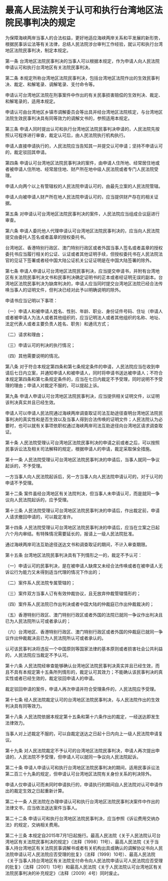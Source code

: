 # 最高人民法院关于认可和执行台湾地区法院民事判决的规定



为保障海峡两岸当事人的合法权益，更好地适应海峡两岸关系和平发展的新形势，根据民事诉讼法等有关法律，总结人民法院涉台审判工作经验，就认可和执行台湾地区法院民事判决，制定本规定。

第一条 台湾地区法院民事判决的当事人可以根据本规定，作为申请人向人民法院申请认可和执行台湾地区有关法院民事判决。

第二条 本规定所称台湾地区法院民事判决，包括台湾地区法院作出的生效民事判决、裁定、和解笔录、调解笔录、支付命令等。

申请认可台湾地区法院在刑事案件中作出的有关民事损害赔偿的生效判决、裁定、和解笔录的，适用本规定。

申请认可由台湾地区乡镇市调解委员会等出具并经台湾地区法院核定，与台湾地区法院生效民事判决具有同等效力的调解文书的，参照适用本规定。

第三条 申请人同时提出认可和执行台湾地区法院民事判决申请的，人民法院先按照认可程序进行审查，裁定认可后，由人民法院执行机构执行。

申请人直接申请执行的，人民法院应当告知其一并提交认可申请；坚持不申请认可的，裁定驳回其申请。

第四条 申请认可台湾地区法院民事判决的案件，由申请人住所地、经常居住地或者被申请人住所地、经常居住地、财产所在地中级人民法院或者专门人民法院受理。

申请人向两个以上有管辖权的人民法院申请认可的，由最先立案的人民法院管辖。

申请人向被申请人财产所在地人民法院申请认可的，应当提供财产存在的相关证据。

第五条 对申请认可台湾地区法院民事判决的案件，人民法院应当组成合议庭进行审查。

第六条 申请人委托他人代理申请认可台湾地区法院民事判决的，应当向人民法院提交由委托人签名或者盖章的授权委托书。

台湾地区、香港特别行政区、澳门特别行政区或者外国当事人签名或者盖章的授权委托书应当履行相关的公证、认证或者其他证明手续，但授权委托书在人民法院法官的见证下签署或者经中国大陆公证机关公证证明是在中国大陆签署的除外。

第七条 申请人申请认可台湾地区法院民事判决，应当提交申请书，并附有台湾地区有关法院民事判决文书和民事判决确定证明书的正本或者经证明无误的副本。台湾地区法院民事判决为缺席判决的，申请人应当同时提交台湾地区法院已经合法传唤当事人的证明文件，但判决已经对此予以明确说明的除外。

申请书应当记明以下事项：

（一）申请人和被申请人姓名、性别、年龄、职业、身份证件号码、住址（申请人或者被申请人为法人或者其他组织的，应当记明法人或者其他组织的名称、地址、法定代表人或者主要负责人姓名、职务）和通讯方式；

（二）请求和理由；

（三）申请认可的判决的执行情况；

（四）其他需要说明的情况。

第八条 对于符合本规定第四条和第七条规定条件的申请，人民法院应当在收到申请后七日内立案，并通知申请人和被申请人，同时将申请书送达被申请人；不符合本规定第四条和第七条规定条件的，应当在七日内裁定不予受理，同时说明不予受理的理由；申请人对裁定不服的，可以提起上诉。

第九条 申请人申请认可台湾地区法院民事判决，应当提供相关证明文件，以证明该判决真实并且已经生效。

申请人可以申请人民法院通过海峡两岸调查取证司法互助途径查明台湾地区法院民事判决的真实性和是否生效以及当事人得到合法传唤的证明文件；人民法院认为必要时，也可以就有关事项依职权通过海峡两岸司法互助途径向台湾地区请求调查取证。

第十条 人民法院受理认可台湾地区法院民事判决的申请之前或者之后，可以按照民事诉讼法及相关司法解释的规定，根据申请人的申请，裁定采取保全措施。

第十一条 人民法院受理认可台湾地区法院民事判决的申请后，当事人就同一争议起诉的，不予受理。

一方当事人向人民法院起诉后，另一方当事人向人民法院申请认可的，对于认可的申请不予受理。

第十二条 案件虽经台湾地区有关法院判决，但当事人未申请认可，而是就同一争议向人民法院起诉的，应予受理。

第十三条 人民法院受理认可台湾地区法院民事判决的申请后，作出裁定前，申请人请求撤回申请的，可以裁定准许。

第十四条 人民法院受理认可台湾地区法院民事判决的申请后，应当在立案之日起六个月内审结。有特殊情况需要延长的，报请上一级人民法院批准。

通过海峡两岸司法互助途径送达文书和调查取证的期间，不计入审查期限。

第十五条 台湾地区法院民事判决具有下列情形之一的，裁定不予认可：

（一）申请认可的民事判决，是在被申请人缺席又未经合法传唤或者在被申请人无诉讼行为能力又未得到适当代理的情况下作出的；

（二）案件系人民法院专属管辖的；

（三）案件双方当事人订有有效仲裁协议，且无放弃仲裁管辖情形的；

（四）案件系人民法院已作出判决或者中国大陆的仲裁庭已作出仲裁裁决的；

（五）香港特别行政区、澳门特别行政区或者外国的法院已就同一争议作出判决且已为人民法院所认可或者承认的；

（六）台湾地区、香港特别行政区、澳门特别行政区或者外国的仲裁庭已就同一争议作出仲裁裁决且已为人民法院所认可或者承认的。

认可该民事判决将违反一个中国原则等国家法律的基本原则或者损害社会公共利益的，人民法院应当裁定不予认可。

第十六条 人民法院经审查能够确认台湾地区法院民事判决真实并且已经生效，而且不具有本规定第十五条所列情形的，裁定认可其效力；不能确认该民事判决的真实性或者已经生效的，裁定驳回申请人的申请。

裁定驳回申请的案件，申请人再次申请并符合受理条件的，人民法院应予受理。

第十七条 经人民法院裁定认可的台湾地区法院民事判决，与人民法院作出的生效判决具有同等效力。

第十八条 人民法院依据本规定第十五条和第十六条作出的裁定，一经送达即发生法律效力。

当事人对上述裁定不服的，可以自裁定送达之日起十日内向上一级人民法院申请复议。

第十九条 对人民法院裁定不予认可的台湾地区法院民事判决，申请人再次提出申请的，人民法院不予受理，但申请人可以就同一争议向人民法院起诉。

第二十条 申请人申请认可和执行台湾地区法院民事判决的期间，适用民事诉讼法第二百三十九条的规定，但申请认可台湾地区法院有关身份关系的判决除外。

申请人仅申请认可而未同时申请执行的，申请执行的期间自人民法院对认可申请作出的裁定生效之日起重新计算。

第二十一条 人民法院在办理申请认可和执行台湾地区法院民事判决案件中作出的法律文书，应当依法送达案件当事人。

第二十二条 申请认可和执行台湾地区法院民事判决，应当参照《诉讼费用交纳办法》的规定，交纳相关费用。

第二十三条 本规定自2015年7月1日起施行。最高人民法院《关于人民法院认可台湾地区有关法院民事判决的规定》（法释〔1998〕11号）、最高人民法院《关于当事人持台湾地区有关法院民事调解书或者有关机构出具或确认的调解协议书向人民法院申请认可人民法院应否受理的批复》（法释〔1999〕10号）、最高人民法院《关于当事人持台湾地区有关法院支付命令向人民法院申请认可人民法院应否受理的批复》（法释〔2001〕13号）和最高人民法院《关于人民法院认可台湾地区有关法院民事判决的补充规定》（法释〔2009〕4号）同时废止。